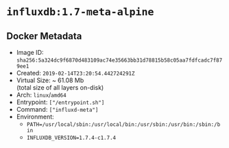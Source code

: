 # `influxdb:1.7-meta-alpine`

## Docker Metadata

- Image ID: `sha256:5a324dc9f6870d483109ac74e35663bb31d78815b58c05aa7fdfcadc7f879ee1`
- Created: `2019-02-14T23:20:54.442724291Z`
- Virtual Size: ~ 61.08 Mb  
  (total size of all layers on-disk)
- Arch: `linux`/`amd64`
- Entrypoint: `["/entrypoint.sh"]`
- Command: `["influxd-meta"]`
- Environment:
  - `PATH=/usr/local/sbin:/usr/local/bin:/usr/sbin:/usr/bin:/sbin:/bin`
  - `INFLUXDB_VERSION=1.7.4-c1.7.4`
